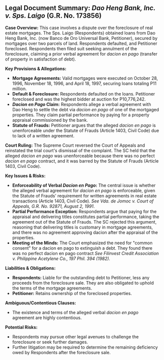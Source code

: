 ## Legal Document Summary: *Dao Heng Bank, Inc. v. Sps. Laigo* (G.R. No. 173856)

**Case Overview:** This case involves a dispute over the foreclosure of real estate mortgages. The Sps. Laigo (Respondents) obtained loans from Dao Heng Bank, Inc. (now Banco de Oro Universal Bank, Petitioner), secured by mortgages over two parcels of land. Respondents defaulted, and Petitioner foreclosed. Respondents then filed suit seeking annulment of the foreclosure, claiming a prior verbal agreement for *dacion en pago* (transfer of property in satisfaction of debt).

**Key Provisions & Allegations:**

*   **Mortgage Agreements:** Valid mortgages were executed on October 28, 1996, November 18, 1996, and April 18, 1997, securing loans totaling P11 million.
*   **Default & Foreclosure:** Respondents defaulted on the loans. Petitioner foreclosed and was the highest bidder at auction for P10,776,242.
*   ***Dacion en Pago* Claim:** Respondents allege a verbal agreement with Dao Heng to settle the debt via *dacion en pago* of one of the mortgaged properties. They claim partial performance by paying for a property appraisal commissioned by the bank.
*   **Statute of Frauds:** Petitioner argues that the alleged *dacion en pago* is unenforceable under the Statute of Frauds (Article 1403, Civil Code) due to lack of a written agreement.

**Court Ruling:** The Supreme Court reversed the Court of Appeals and reinstated the trial court's dismissal of the complaint. The SC held that the alleged *dacion en pago* was unenforceable because there was no perfect *dacion en pago* contract, and it was barred by the Statute of Frauds (Article 1403, Civil Code).

**Key Issues & Risks:**

*   **Enforceability of Verbal *Dacion en Pago*:** The central issue is whether the alleged verbal agreement for *dacion en pago* is enforceable, given the Statute of Frauds' requirement for written agreements in real estate transactions (Article 1403, Civil Code). *See Vda. de Jomoc v. Court of Appeals, G.R. No. 92871, August 2, 1991*.
*   **Partial Performance Exception:** Respondents argue that paying for the appraisal and delivering titles constitutes partial performance, taking the agreement out of the Statute of Frauds. The SC rejected this argument, reasoning that delivering titles is customary in mortgage agreements, and there was no agreement approving dacion after the appraisal of the properties.
*   **Meeting of the Minds:** The Court emphasized the need for "common consent" for a dacion en pago to extinguish a debt. They found there was no perfect dacion en pago contract *See Filinvest Credit Association v. Philippine Acetylene Co., 197 Phil. 394 (1982).*

**Liabilities & Obligations:**

*   **Respondents:** Liable for the outstanding debt to Petitioner, less any proceeds from the foreclosure sale.  They are also obligated to uphold the terms of the mortgage agreements.
*   **Petitioner:** Retains ownership of the foreclosed properties.

**Ambiguous/Contentious Clauses:**

*   The existence and terms of the alleged verbal *dacion en pago* agreement are highly contentious.

**Potential Risks:**

*   Respondents may pursue other legal avenues to challenge the foreclosure or seek further damages.
*   Further litigation may be required to determine the remaining deficiency owed by Respondents after the foreclosure sale.
